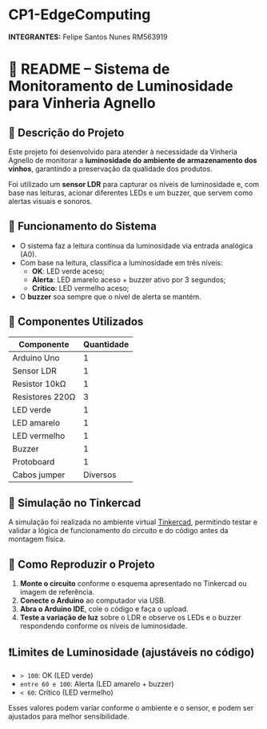# CP1-EdgeComputing

**INTEGRANTES:** Felipe Santos Nunes RM563919

# 📝 README – Sistema de Monitoramento de Luminosidade para Vinheria Agnello

## 📌 Descrição do Projeto
Este projeto foi desenvolvido para atender à necessidade da Vinheria Agnello de monitorar a **luminosidade do ambiente de armazenamento dos vinhos**, garantindo a preservação da qualidade dos produtos.

Foi utilizado um **sensor LDR** para capturar os níveis de luminosidade e, com base nas leituras, acionar diferentes LEDs e um buzzer, que servem como alertas visuais e sonoros.

## 🧠 Funcionamento do Sistema

- O sistema faz a leitura contínua da luminosidade via entrada analógica (A0).
- Com base na leitura, classifica a luminosidade em três níveis:
  - **OK**: LED verde aceso;
  - **Alerta**: LED amarelo aceso + buzzer ativo por 3 segundos;
  - **Crítico**: LED vermelho aceso;
- O **buzzer** soa sempre que o nível de alerta se mantém.

## 🧰 Componentes Utilizados

| Componente         | Quantidade |
|--------------------|------------|
| Arduino Uno        | 1          |
| Sensor LDR         | 1          |
| Resistor 10kΩ      | 1          |
| Resistores 220Ω    | 3          |
| LED verde          | 1          |
| LED amarelo        | 1          |
| LED vermelho       | 1          |
| Buzzer             | 1          |
| Protoboard         | 1          |
| Cabos jumper       | Diversos   |

## 🧪 Simulação no Tinkercad
A simulação foi realizada no ambiente virtual [Tinkercad]([https://www.tinkercad.com/](https://www.tinkercad.com/things/b4xombUsgu8-cp1-edge?sharecode=k_gwPR9avSQT1jwm_sy-u9duTD59xY9vA_ZN59dg95Q)), permitindo testar e validar a lógica de funcionamento do circuito e do código antes da montagem física.

## 🧾 Como Reproduzir o Projeto

1. **Monte o circuito** conforme o esquema apresentado no Tinkercad ou imagem de referência.
2. **Conecte o Arduino** ao computador via USB.
3. **Abra o Arduino IDE**, cole o código e faça o upload.
4. **Teste a variação de luz** sobre o LDR e observe os LEDs e o buzzer respondendo conforme os níveis de luminosidade.

## ❗Limites de Luminosidade (ajustáveis no código)

- `> 100`: OK (LED verde)
- `entre 60 e 100`: Alerta (LED amarelo + buzzer)
- `< 60`: Crítico (LED vermelho)

Esses valores podem variar conforme o ambiente e o sensor, e podem ser ajustados para melhor sensibilidade.
